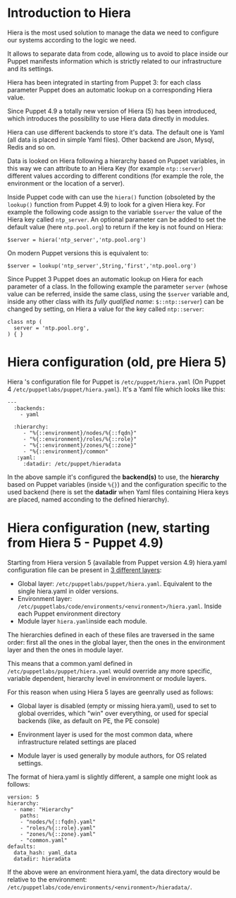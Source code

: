 # Introduction to Hiera

Hiera is the most used solution to manage the data we need to configure our systems according to the logic we need.

It allows to separate data from code, allowing us to avoid to place inside our Puppet manifests information which is strictly related to our infrastructure and its settings.

Hiera has been integrated in starting from Puppet 3: for each class parameter Puppet does an automatic lookup on a corresponding Hiera value.

Since Puppet 4.9 a totally new version of Hiera (5) has been introduced, which introduces the possibility to use Hiera data directly in modules.

Hiera can use different backends to store it's data. The default one is Yaml (all data is placed in simple Yaml files). Other backend are Json, Mysql, Redis and so on.

Data is looked on Hiera following a hierarchy based on Puppet variables, in this way we can attribute to an Hiera Key (for example ```ntp::server```) different values according to different conditions (for example the role, the environment or the location of a server).

Inside Puppet code with can use the ```hiera()``` function (obsoleted by the ```lookup()``` function from Puppet 4.9) to look for a given Hiera key. For example the following code assign to the variable ```$server``` the value of the Hiera key called ```ntp_server```. An optional parameter can be added to set the default value (here ```ntp.pool.org```) to return if the key is not found on Hiera:

    $server = hiera('ntp_server','ntp.pool.org')

On modern Puppet versions this is equivalent to:

    $server = lookup('ntp_server',String,'first','ntp.pool.org')


Since Puppet 3 Puppet does an automatic lookup on Hiera for each parameter of a class. In the following example the parameter ```server``` (whose value can be referred, inside the same class, using the ```$server``` variable and, inside any other class with its *fully qualified name*: ```$::ntp::server```) can be changed by setting, on Hiera a value for the key called ```ntp::server```:

    class ntp (
      server = 'ntp.pool.org',
    ) { }



# Hiera configuration (old, pre Hiera 5)

Hiera 's configuration file for Puppet is ```/etc/puppet/hiera.yaml``` (On Puppet 4 ```/etc/puppetlabs/puppet/hiera.yaml```). It's a Yaml file which looks like this:

    ---
      :backends:
        - yaml

      :hierarchy:
         - "%{::environment}/nodes/%{::fqdn}"
         - "%{::environment}/roles/%{::role}"
         - "%{::environment}/zones/%{::zone}"
         - "%{::environment}/common"
       :yaml:
         :datadir: /etc/puppet/hieradata

In the above sample it's configured the **backend(s)** to use, the **hierarchy** based on Puppet variables (inside ```%{}```) and the configuration specific to the used backend (here is set the **datadir** when Yaml files containing Hiera keys are placed, named acconding to the defined hierarchy).

# Hiera configuration (new, starting from Hiera 5 - Puppet 4.9)

Starting from Hiera version 5 (available from Puppet version 4.9) hiera.yaml configuration file can be present in [3 different layers](https://puppet.com/docs/puppet/5.5/hiera_intro.html#ariaid-title3):

- Global layer: ```/etc/puppetlabs/puppet/hiera.yaml```. Equivalent to the single hiera.yaml in older versions.
- Environment layer: ```/etc/puppetlabs/code/environments/<environment>/hiera.yaml```. Inside each Puppet environment directory
- Module layer ```hiera.yaml```inside each module.

The hierarchies defined in each of these files are traversed in the same order: first all the ones in the global layer, then the ones in the environment layer and then the ones in module layer.

This means that a common.yaml defined in ```/etc/puppetlabs/puppet/hiera.yaml``` would override any more specific, variable dependent, hierarchy level in environment or module layers.

For this reason when using Hiera 5 layes are geenrally used as follows:

- Global layer is disabled (empty or missing hiera.yaml), used to set to global overrides, which "win" over everything, or used for special backends (like, as default on PE, the PE console)

- Environment layer is used for the most common data, where infrastructure related settings are placed

- Module layer is used generally by module authors, for OS related settings.

The format of hiera.yaml is slightly different, a sample one might look as follows:

    version: 5
    hierarchy:
      - name: "Hierarchy"
        paths:
        - "nodes/%{::fqdn}.yaml"
        - "roles/%{::role}.yaml"
        - "zones/%{::zone}.yaml"
        - "common.yaml"
    defaults:
      data_hash: yaml_data
      datadir: hieradata

If the above were an environment hiera.yaml, the data directory would be relative to the environment: ```/etc/puppetlabs/code/environments/<environment>/hieradata/```.